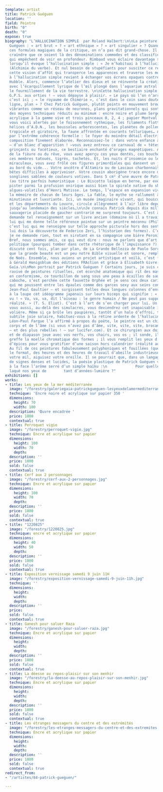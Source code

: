 ```yaml
---
template: artist
title: Patrick Guéguen
location: ''
field: Peintre
birth: "0"
death: "0"
expose: true
biography: "L’HALLUCINATION SIMPLE  par Roland Halbert:\n\nLa peinture de Patrick
  Guéguen : « art brut » ? « art ethnique » ? « art singulier » ? Quand on a prononcé
  ces formules magiques de la critique, on n’a pas dit grand-chose. Il y a fort à
  craindre que ce soient là des dénominations commodes et des classifications trompeuses
  qui empêchent de voir en profondeur. Rimbaud vous éclaire davantage sur ces tableaux
  lorsqu’il évoque l’hallucination simple : « Je m’habituai à l’hallucination simple. »
  (Alchimie du verbe). Et nul besoin de stupéfiants pour susciter ce regard vrillant,
  cette vision d’affût qui transperce les apparences et traverse les modes. Vous habituer
  à l’hallucination simple revient à échanger vos écrans opaques contre le microscope-télescope
  Hubble. Alors, commence l’atelier des dieux et se réinvente la création du monde
  avec l’écarquillement lyrique de l’œil plongé dans l’aquarium astral ou happé par
  le fourmillement de la vie terrestre. \n\nCette hallucination simple – jetez votre
  G.P.S. aux orties ! – vous dépayse à plaisir. « Le pays où l’on n’arrive jamais »,
  c’est ici ; « le royaume de Chimérie », c’est dans le coin sans doute… « Point,
  ligne, plan » ? Chez Patrick Guéguen, plutôt points en mouvement brownien, lignes
  vibrantes comme un réseau de neurones, plans gravitationnels qui sont créés par
  des moyens techniques réduits au minimum : encre noire et plume Sergent-Major ;
  acrylique à la gamme vive et trois pinceaux 0, 2, 4 ; papier Montval 300 g. Et pourtant,
  vous voici alertés par le foisonnement rythmique, les filaments flottants, les triples
  hélices d’A.D.N., les boussoles arborescentes, les planètes de pollen, la flore
  tropicale et giratoire, la faune affrontée en courants telluriques… Alertés aussi
  par l’extrême cohérence formelle : le foyer du moindre détail électrise toute la
  composition finement élaborée. Reconnaissez-le : dans votre enfance à fond blanc
  – d’un blanc d’apparition ! –vous avez entrevu ce carnaval de « têtes », ces crânes
  grinçants ou facétieux, ce bestiaire enchanté d’orages magnétiques. Au plus fort
  de la fièvre ou du rêve, vous avez aperçu ces yeux dentés, ces bouches voyantes,
  ces membres tatoués, tigrés, tachetés. Et, les nuits d’insomnie ou les jours d’éveil
  miraculeux, vous avez frôlé ces figures primordiales qui dansent un jazz rutilant
  au bord du vide... Votre ancêtre d’Altamira ou de Lascaux charbonnait les mêmes
  bêtes difficiles à apprivoiser. Votre cousin aborigène trace encore de pareilles
  songlines sablées de couleurs votives. Dans 5 cm² d’une œuvre de Patrick Guéguen
  (au titre parfois humoristique : Le Biscotto laïque en berne, par exemple), on pourrait
  pister parmi la profusion onirique aussi bien la spirale native du shaman que les
  algues-volatiles d’Henri Matisse. Le temps, l’espace en expansion vivace retrouvent
  la mémoire de chacun de leurs âges. La fable, le mythe se rallument à travers l’invention
  minutieuse et luxuriante. Ici, un musée imaginaire vivant, qui bouscule les collections
  et les départements du Louvre, circule allègrement à l’air libre depuis la Préhistoire
  jusqu’au lendemain des siècles…\n\nJe connais Patrick depuis dix mille ans et sa
  sauvagerie placide de gaucher contrarié me surprend toujours. C’est à lui que je
  demande tel renseignement sur un livre ancien (domaine où il a travaillé) ; c’est
  lui qui me donne telle référence pointue sur un peintre méconnu (Philippe Dereux) ;
  c’est lui qui me renseigne sur telle approche picturale hors des sentiers battus (je
  lui dois la découverte de Federico Zeri, l’historien des formes). C’est à lui que
  je ne demande rien, tout en sirotant en sa compagnie une bière Peroni « Ruban Bleu. »
  Bref, nous sommes amis, ce qui veut dire : nous ne parlons que d’art et jamais de
  politique (pourquoi tomber dans cette rhétorique de l’impuissance ?). Nous avons
  discuté cent fois, plan par plan, de La Grande Bellezza de Paolo Sorrentino, parce
  que la grande beauté est un peu notre Bible visuelle et sonore, remplie d’Èves et
  de Noés. Ensemble, nous avions un projet artistique et voilà, c’est fait, grâce
  à Gérald Honigsblum des éditions FRAction et grâce à Elisabeth Givre de la galerie
  Gaïa.\n\nMon portrait par Patrick Guéguen ? Certains jours, je suis cet Aztèque
  ravivé de peintures rituelles, cet écorché anatomique qui rit des masques confits
  en conformisme, ce tourbillon de sang sous une peau à écailles de saurien. Sur ma
  caboche, s’est perchée cette fauvette Orphée et je sens ces deux cariatides d’élan
  qui me poussent entre les épaules comme des garces sexy aux seins coniques – à la
  Jean-Paul Gaultier – et surgissent telles deux longues colonnes d’envol. Observez
  à la loupe cet idéogramme japonais sur leurs biceps qui signifie : « oiseau. » Bien
  vu ! « Va, va, va, dit l’oiseau : le genre humain / Ne peut pas supporter trop de
  réalité. » (T. S. Eliot). C’est à l’art de s’en charger pour lui. Un beau jour,
  vous aussi, au-delà des simulacres, vous deviendrez cet inapaisable incendie de
  volière. Même si ça brûle les paupières, tantôt d’un halo d’effroi, tantôt d’une
  subtile joie solaire, habituez-vous à la rétine ardente de l’hallucination.\nComme
  Léon-Paul Fargue l’a affirmé à propos du poète, le peintre est un chirurgien du
  corps et de l’âme (si vous n’avez pas d’âme, vite, vite, vite, brocantez-en une
  – et des plus rebelles ! – sur lucifer.com). Et ce chirurgien aux doigts d’équerre
  et de diapason joue avec vos nerfs, vos chairs, vos os ; il sonde, il ouvre, il
  greffe la moelle chromatique des formes ; il vous remplit les yeux d’aromates et
  d’épices pour vous gratifier d’une saison hors calendrier (réalité augmentée ?).
  Au fil de ces peintures fabuleusement polyphoniques et fouillées (quel que soit
  le format, des heures et des heures de travail d’abeille industrieuse !), creusez
  votre œil, aiguisez votre oreille. Il se pourrait que, dans un langage à tête chercheuse
  de signes denses et lucides, la poésie plastique de Patrick Guéguen vous souffle
  à la face l’arôme serré d’un simple haïku :\n             Pour quelle saison,         a-t-on
  laqué nos yeux de        tant d’années-lumière ?"
exhibitions: []
works:
- title: Les yeux de la mer méditerranée
  image: "/forestry/galeriegaia-patrickgueguen-lesyeuxdelamermediterranee-100X70.JPG"
  technique: 'Encre noire et acrylique sur papier 350 '
  dimensions:
    height: 70
    width: 100
  description: 'Œuvre encadrée '
  price: 1800
  contextual: true
- title: Perroquet vigie
  image: "/forestry/perroquet-vigie.jpg"
  technique: Encre et acrylique sur papier
  dimensions:
    height: 100
    width: 70
    depth: 
  description: ''
  price: 1800
  sold: false
  contextual: true
- title: Cerf aux 2 personnages
  image: "/forestry/cerf-aux-2-personnages.jpg"
  technique: Encre et acrylique sur papier
  dimensions:
    height: 100
    width: 70
    depth: 
  description: ''
  price: 1800
  sold: false
  contextual: true
- title: "1220825"
  image: "/forestry/1220825.jpg"
  technique: encre et acrylique sur papier
  dimensions:
    height: 40
    width: 50
    depth: 
  description: ''
  price: 1800
  sold: false
  contextual: true
- title: Exposition vernissage samedi 9 juin 11H
  image: "/forestry/exposition-vernissage-samedi-9-juin-11h.jpg"
  technique: ''
  dimensions:
    height: 
    width: 
    depth: 
  description: ''
  price: 
  sold: false
  contextual: true
- title: Ganesh pour saluer Raza
  image: "/forestry/ganesh-pour-saluer-raza.jpg"
  technique: Encre et acrylique sur papier
  dimensions:
    height: 
    width: 
    depth: 
  description: ''
  price: 1800
  sold: false
  contextual: true
- title: La déesse au repos-plaisir sur son menhir
  image: "/forestry/la-deesse-au-repos-plaisir-sur-son-menhir.jpg"
  technique: Encre et acrylique sur papier
  dimensions:
    height: 
    width: 
    depth: 
  description: ''
  price: 1800
  sold: false
  contextual: true
- title: Les étranges messagers du centre et des extrémités
  image: "/forestry/les-etranges-messagers-du-centre-et-des-extremites.jpg"
  technique: Encre et acrylique sur papier
  dimensions:
    height: 
    width: 
    depth: 
  description: ''
  price: 1800
  sold: false
  contextual: true
redirect_from:
- "/artistes/84-patrick-gueguen/"

---
```

